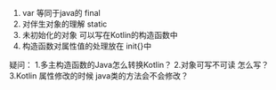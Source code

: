 1. var 等同于java的 final
2. 对伴生对象的理解 static
3. 未初始化的对象 可以写在Kotlin的构造函数中
4. 构造函数对属性值的处理放在 init{}中

疑问：
1.多主构造函数的Java怎么转换Kotlin？
2.对象可写不可读 怎么写？
3.Kotlin 属性修改的时候 java类的方法会不会修改？